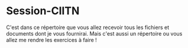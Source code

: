 # Session-CIITN
C'est dans ce répertoire que vous allez recevoir tous les fichiers et documents dont je vous fournirai. Mais c'est aussi un répertoire ou vous allez me rendre les exercices à faire ! 
